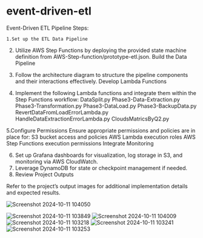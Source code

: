 # event-driven-etl
Event-Driven ETL Pipeline
Steps:

    1.Set up the ETL Data Pipeline

2. Utilize AWS Step Functions by deploying the provided state machine definition from AWS-Step-function/prototype-etl.json.
Build the Data Pipeline

3. Follow the architecture diagram to structure the pipeline components and their interactions effectively.
Develop Lambda Functions

4. Implement the following Lambda functions and integrate them within the Step Functions workflow:
DataSplit.py
Phase3-Data-Extraction.py
Phase3-Transformation.py
Phase3-DataLoad.py
Phase3-BackupData.py
RevertDataFromLoadErrorLambda.py
HandleDataExtractionErrorLambda.py
CloudsMatricsByQ2.py

  5.Configure Permissions
  Ensure appropriate permissions and policies are in place for:
  S3 bucket access and policies
  AWS Lambda execution roles
  AWS Step Functions execution permissions
  Integrate Monitoring

6. Set up Grafana dashboards for visualization, log storage in S3, and monitoring via AWS CloudWatch.
7. Leverage DynamoDB for state or checkpoint management if needed.
8. Review Project Outputs

Refer to the project’s output images for additional implementation details and expected results.
 

![Screenshot 2024-10-11 104050](https://github.com/user-attachments/assets/826d536f-47dd-40de-a2a1-9dbd687b2275)



![Screenshot 2024-10-11 103849](https://github.com/user-attachments/assets/8d858885-d6bb-45f5-8108-80bef1577b5b)
![Screenshot 2024-10-11 104009](https://github.com/user-attachments/assets/5e9f71b8-debe-4fa5-b591-241b88725fc9)
![Screenshot 2024-10-11 103218](https://github.com/user-attachments/assets/9fba20bd-7cef-4635-98eb-c64c71ba82e4)
![Screenshot 2024-10-11 103241](https://github.com/user-attachments/assets/ed454bb9-84b5-4c2d-bc0a-c8f478e0a71c)
![Screenshot 2024-10-11 103253](https://github.com/user-attachments/assets/9bbd4527-0b95-4dcb-9cc0-d8acf5911a09)
